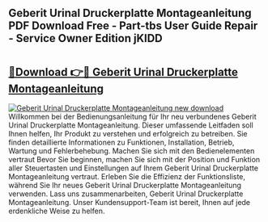 ## Geberit Urinal Druckerplatte Montageanleitung PDF Download Free - Part-tbs User Guide Repair - Service Owner Edition jKIDD

# <h2><a href="http://df8z7g.blite.top/?on=Geberit+Urinal+Druckerplatte+Montageanleitung">🔗Download 👉🔴 Geberit Urinal Druckerplatte Montageanleitung</a></h2>

[![Geberit Urinal Druckerplatte Montageanleitung new download](https://i.imgur.com/lujVjoI.png)](http://df8z7g.blite.top/?on=Geberit+Urinal+Druckerplatte+Montageanleitung)
Willkommen bei der Bedienungsanleitung für Ihr neu verbundenes Geberit Urinal Druckerplatte Montageanleitung. Dieser umfassende Leitfaden soll Ihnen helfen, Ihr Produkt zu verstehen und erfolgreich zu betreiben. Sie finden detaillierte Informationen zu Funktionen, Installation, Betrieb, Wartung und Fehlerbehebung. Machen Sie sich mit den Bedienelementen vertraut Bevor Sie beginnen, machen Sie sich mit der Position und Funktion aller Steuertasten und Einstellungen auf Ihrem Geberit Urinal Druckerplatte Montageanleitung vertraut. Erleben Sie die Effizienz der Funktionsliste, während Sie Ihr neues Geberit Urinal Druckerplatte Montageanleitung verwenden. Lass uns zusammenarbeiten, Geberit Urinal Druckerplatte Montageanleitung. Unser Kundensupport-Team ist bereit, Ihnen auf jede erdenkliche Weise zu helfen.
